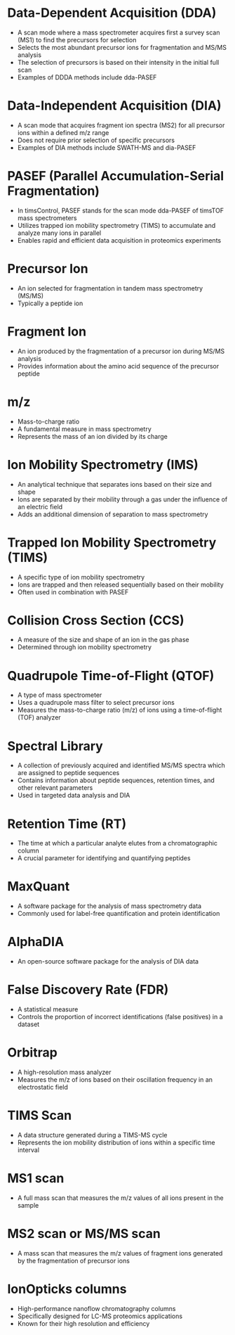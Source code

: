 # Data-Dependent Acquisition (DDA)
- A scan mode where a mass spectrometer acquires first a survey scan (MS1) to find the precursors for selection
- Selects the most abundant precursor ions for fragmentation and MS/MS analysis
- The selection of precursors is based on their intensity in the initial full scan
- Examples of DDDA methods include dda-PASEF

# Data-Independent Acquisition (DIA)
- A scan mode that acquires fragment ion spectra (MS2) for all precursor ions within a defined m/z range
- Does not require prior selection of specific precursors
- Examples of DIA methods include SWATH-MS and dia-PASEF

# PASEF (Parallel Accumulation-Serial Fragmentation)
- In timsControl, PASEF stands for the scan mode dda-PASEF of timsTOF mass spectrometers
- Utilizes trapped ion mobility spectrometry (TIMS) to accumulate and analyze many ions in parallel
- Enables rapid and efficient data acquisition in proteomics experiments

# Precursor Ion
- An ion selected for fragmentation in tandem mass spectrometry (MS/MS)
- Typically a peptide ion

# Fragment Ion
- An ion produced by the fragmentation of a precursor ion during MS/MS analysis
- Provides information about the amino acid sequence of the precursor peptide

# m/z
- Mass-to-charge ratio
- A fundamental measure in mass spectrometry
- Represents the mass of an ion divided by its charge

# Ion Mobility Spectrometry (IMS)
- An analytical technique that separates ions based on their size and shape
- Ions are separated by their mobility through a gas under the influence of an electric field
- Adds an additional dimension of separation to mass spectrometry

# Trapped Ion Mobility Spectrometry (TIMS)
- A specific type of ion mobility spectrometry
- Ions are trapped and then released sequentially based on their mobility
- Often used in combination with PASEF

# Collision Cross Section (CCS)
- A measure of the size and shape of an ion in the gas phase
- Determined through ion mobility spectrometry

# Quadrupole Time-of-Flight (QTOF)
- A type of mass spectrometer
- Uses a quadrupole mass filter to select precursor ions
- Measures the mass-to-charge ratio (m/z) of ions using a time-of-flight (TOF) analyzer

# Spectral Library
- A collection of previously acquired and identified MS/MS spectra which are assigned to peptide sequences
- Contains information about peptide sequences, retention times, and other relevant parameters
- Used in targeted data analysis and DIA

# Retention Time (RT)
- The time at which a particular analyte elutes from a chromatographic column
- A crucial parameter for identifying and quantifying peptides

# MaxQuant
- A software package for the analysis of mass spectrometry data
- Commonly used for label-free quantification and protein identification

# AlphaDIA
- An open-source software package for the analysis of DIA data

# False Discovery Rate (FDR)
- A statistical measure
- Controls the proportion of incorrect identifications (false positives) in a dataset

# Orbitrap
- A high-resolution mass analyzer
- Measures the m/z of ions based on their oscillation frequency in an electrostatic field


# TIMS Scan
- A data structure generated during a TIMS-MS cycle
- Represents the ion mobility distribution of ions within a specific time interval

# MS1 scan
- A full mass scan that measures the m/z values of all ions present in the sample

# MS2 scan or MS/MS scan
- A mass scan that measures the m/z values of fragment ions generated by the fragmentation of precursor ions

# IonOpticks columns
- High-performance nanoflow chromatography columns
- Specifically designed for LC-MS proteomics applications
- Known for their high resolution and efficiency
